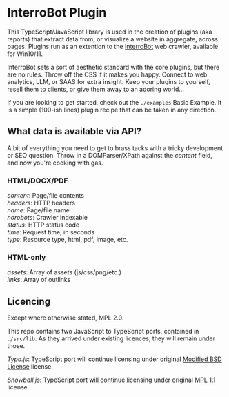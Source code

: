 # InterroBot Plugin

This TypeScript/JavaScript library is used in the creation of plugins (aka reports) that extract data from, or visualize a website in aggregate, across pages. Plugins run as an extention to the [InterroBot](https://interro.bot) web crawler, available for Win10/11.

InterroBot sets a sort of aesthetic standard with the core plugins, but there are no rules. Throw off the CSS if it makes you happy. Connect to web analytics, LLM, or SAAS for extra insight. Keep your plugins to yourself, resell them to clients, or give them away to an adoring world... 

If you are looking to get started, check out the `./examples` Basic Example. It is a simple (100-ish lines) plugin recipe that can be taken in any direction.

## What data is available via API?

A bit of everything you need to get to brass tacks with a tricky development or SEO question. Throw in a DOMParser/XPath against the *content* field, and now you're cooking with gas. 

### HTML/DOCX/PDF

*content*: Page/file contents  
*headers*: HTTP headers  
*name*: Page/file name  
*norobots*: Crawler indexable  
*status*: HTTP status code  
*time*: Request time, in seconds  
*type*: Resource type, html, pdf, image, etc.

### HTML-only

*assets*: Array of assets (js/css/png/etc.)  
*links*: Array of outlinks

## Licencing

Except where otherwise stated, MPL 2.0.

This repo contains two JavaScript to TypeScript ports, contained in `./src/lib`. As they arrived under existing licences, they will remain under those.

*Typo.js*: TypeScript port will continue licensing under original [Modified BSD License](https://raw.githubusercontent.com/cfinke/Typo.js/master/license.txt) license.

*Snowball.js*: TypeScript port will continue licensing under original [MPL 1.1](https://raw.githubusercontent.com/fortnightlabs/snowball-js/master/LICENSE) license.
